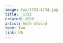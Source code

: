 ```yaml
---
image: two/1733-1734.jpg
title:  1733
created: 2020
artist: Seth Atwood
room: Two
link: NA
---
```



